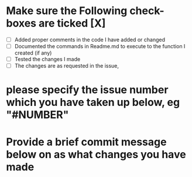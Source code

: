 # Make sure the Following check-boxes are ticked [X]
- [ ] Added proper comments in the code I have added or changed
- [ ] Documented the commands in Readme.md to execute to the function I created (if any)
- [ ] Tested the changes I made
- [ ] The changes are as requested in the issue, 
# please specify the issue number which you have taken up below, eg "#NUMBER"
  
    

# Provide a brief commit message below on as what changes you have made